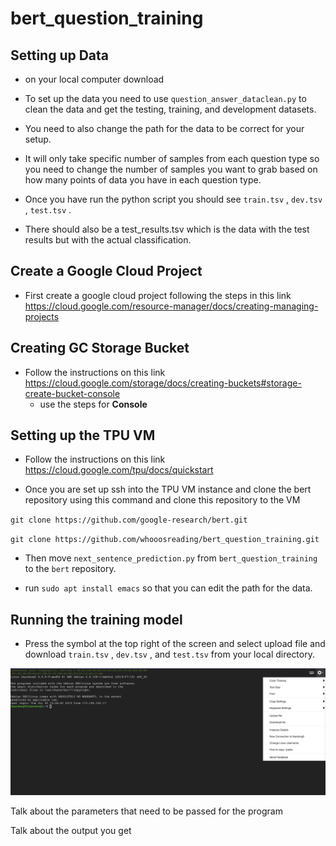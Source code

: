 # bert_question_training

## Setting up Data
* on your local computer download
* To set up the data you need to use `question_answer_dataclean.py` to clean the data and get the testing, training, and development datasets.

* You need to also change the path for the data to be correct for your setup.

* It will only take specific number of samples from each question type so you need to change the number of samples you want to grab based on how many points of data you have in each question type.

* Once you have run the python script you should see `train.tsv` , `dev.tsv` , `test.tsv` .

* There should also be a test_results.tsv which is the data with the test results but with the actual classification.

## Create a Google Cloud Project
* First create a google cloud project following the steps in this link
https://cloud.google.com/resource-manager/docs/creating-managing-projects

## Creating GC Storage Bucket
* Follow the instructions on this link
https://cloud.google.com/storage/docs/creating-buckets#storage-create-bucket-console
  * use the steps for **Console**
## Setting up the TPU VM
* Follow the instructions on this link
<https://cloud.google.com/tpu/docs/quickstart>

* Once you are set up ssh into the TPU VM instance and clone the bert repository using this command and clone this repository to the VM

`git clone https://github.com/google-research/bert.git `

`git clone https://github.com/whooosreading/bert_question_training.git`

* Then move `next_sentence_prediction.py` from `bert_question_training` to the `bert` repository.

* run `sudo apt install emacs` so that you can edit the path for the data.

## Running the training model

*  Press the symbol at the top right of the screen and select upload file and download `train.tsv` , `dev.tsv` , and `test.tsv`  from your local directory.

<img src="images/download_files_to_vm.png" >

 Talk about the parameters that need to be passed for the program

 Talk about the output you get
